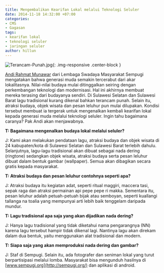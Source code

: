 ```yaml
---
title: Mengembalikan Kearifan Lokal melalui Teknologi Seluler
date: 2014-11-18 14:32:00 +07:00
categories:
- CMS
- Gagasan
tags:
- kearifan lokal
- teknologi seluler
- jaringan seluler
author: hillun
---
```


![Terancam-Punah.jpg](/uploads/Terancam-Punah.jpg){: .img-responsive .center-block }

[Andi Rahmat Munawar](http://ciptamedia.org/andi-rahmat-munawar/) dari Lembaga Swadaya Masyarakat Sempugi mengatakan bahwa generasi muda semakin tercerabut dari akar lokalitasnya. Nilai-nilai budaya mulai ditinggalkan seiring dengan perkembangan teknologi dan modernisasi. Hal ini akhirnya membuat mereka terasing dari budayanya sendiri. Di Sulawesi Selatan dan Sulawesi Barat lagu tradisional kurang dikenal bahkan terancam punah. Selain itu, atraksi budaya, objek wisata dan pesan leluhur pun mulai dilupakan. Kondisi tersebut membuat ia tergerak untuk mengenalkan kembali kearifan lokal kepada generasi muda melalui teknologi seluler. Ingin tahu bagaimana caranya? Pak Andi akan menjawabnya.

**T: Bagaimana mengenalkan budaya lokal melalui seluler?**

J: Kami akan melakukan pendataan lagu, atraksi budaya dan objek wisata di 24 kabupaten/kota di Sulawesi Selatan dan Sulawesi Barat terlebih dahulu. Selanjutnya, lagu-lagu tradisional akan dibuat sebagai nada dering (ringtone) sedangkan objek wisata, atraksi budaya serta pesan leluhur  dibuat dalam bentuk gambar (wallpaper). Semua akan dibagikan secara gratis kepada masyarakat.

**T: Atraksi budaya dan pesan leluhur contohnya seperti apa?**

J: Atraksi budaya itu kegiatan adat, seperti ritual maggiri, maccera tasi, sepak raga dan atraksi permainan api pepe pepe ri makka. Sementara itu, pesan leluhur adalah petuah-petuah bijak atau semboyan, seperti kuallangi tallanga na toalia yang mempunyai arti lebih baik tenggelam daripada mundur.

**T: Lagu tradisional apa saja yang akan dijadikan nada dering?**

J: Hanya lagu tradisional yang tidak diketahui nama pengarangnya (NN) karena lagu tersebut hampir tidak dikenal lagi. Nantinya lagu akan direkam dalam dua bentuk, yaitu menggunakan alat tradisional dan modern.

**T: Siapa saja yang akan memproduksi nada dering dan gambar?**

J: Staf di Sempugi. Selain itu, ada fotografer dan seniman lokal yang turut berpartisipasi melalui lomba. Masyarakat bisa mengunduh hasilnya di  [www.sempugi.org](http://sempugi.org/) dan aplikasi di android.